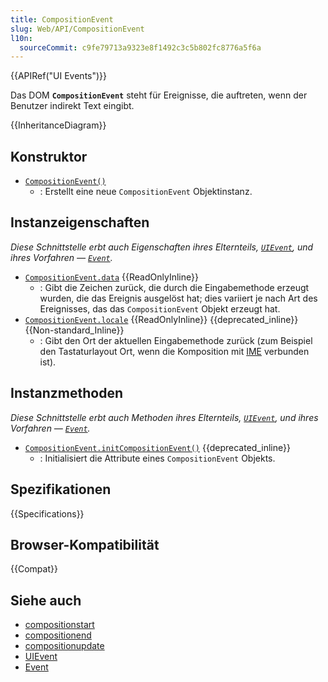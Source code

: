 ```yaml
---
title: CompositionEvent
slug: Web/API/CompositionEvent
l10n:
  sourceCommit: c9fe79713a9323e8f1492c3c5b802fc8776a5f6a
---
```


{{APIRef("UI Events")}}

Das DOM **`CompositionEvent`** steht für Ereignisse, die auftreten, wenn der Benutzer indirekt Text eingibt.

{{InheritanceDiagram}}

## Konstruktor

- [`CompositionEvent()`](/de/docs/Web/API/CompositionEvent/CompositionEvent)
  - : Erstellt eine neue `CompositionEvent` Objektinstanz.

## Instanzeigenschaften

_Diese Schnittstelle erbt auch Eigenschaften ihres Elternteils, [`UIEvent`](/de/docs/Web/API/UIEvent), und ihres Vorfahren — [`Event`](/de/docs/Web/API/Event)._

- [`CompositionEvent.data`](/de/docs/Web/API/CompositionEvent/data) {{ReadOnlyInline}}
  - : Gibt die Zeichen zurück, die durch die Eingabemethode erzeugt wurden, die das Ereignis ausgelöst hat; dies variiert je nach Art des Ereignisses, das das `CompositionEvent` Objekt erzeugt hat.
- [`CompositionEvent.locale`](/de/docs/Web/API/CompositionEvent/locale) {{ReadOnlyInline}} {{deprecated_inline}} {{Non-standard_Inline}}
  - : Gibt den Ort der aktuellen Eingabemethode zurück (zum Beispiel den Tastaturlayout Ort, wenn die Komposition mit [IME](/de/docs/Glossary/IME) verbunden ist).

## Instanzmethoden

_Diese Schnittstelle erbt auch Methoden ihres Elternteils, [`UIEvent`](/de/docs/Web/API/UIEvent), und ihres Vorfahren — [`Event`](/de/docs/Web/API/Event)._

- [`CompositionEvent.initCompositionEvent()`](/de/docs/Web/API/CompositionEvent/initCompositionEvent) {{deprecated_inline}}
  - : Initialisiert die Attribute eines `CompositionEvent` Objekts.

## Spezifikationen

{{Specifications}}

## Browser-Kompatibilität

{{Compat}}

## Siehe auch

- [compositionstart](/de/docs/Web/API/Element/compositionstart_event)
- [compositionend](/de/docs/Web/API/Element/compositionend_event)
- [compositionupdate](/de/docs/Web/API/Element/compositionupdate_event)
- [UIEvent](/de/docs/Web/API/UIEvent)
- [Event](/de/docs/Web/API/Event)

